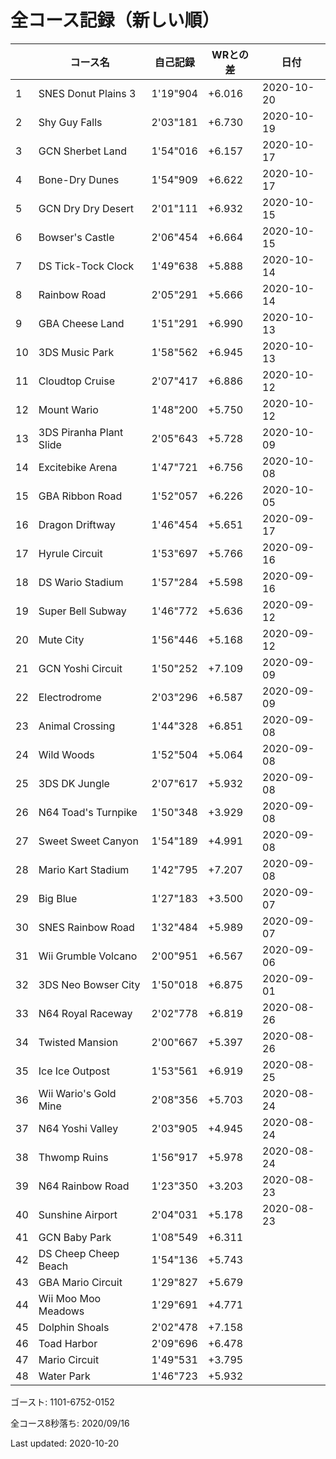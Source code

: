 # 全コース記録（新しい順）

||コース名|自己記録|WRとの差|日付
|--|--|--|--|--|
|1|SNES Donut Plains 3|1'19"904|+6.016|2020-10-20|
|2|Shy Guy Falls|2'03"181|+6.730|2020-10-19|
|3|GCN Sherbet Land|1'54"016|+6.157|2020-10-17|
|4|Bone-Dry Dunes|1'54"909|+6.622|2020-10-17|
|5|GCN Dry Dry Desert|2'01"111|+6.932|2020-10-15|
|6|Bowser's Castle|2'06"454|+6.664|2020-10-15|
|7|DS Tick-Tock Clock|1'49"638|+5.888|2020-10-14|
|8|Rainbow Road|2'05"291|+5.666|2020-10-14|
|9|GBA Cheese Land|1'51"291|+6.990|2020-10-13|
|10|3DS Music Park|1'58"562|+6.945|2020-10-13|
|11|Cloudtop Cruise|2'07"417|+6.886|2020-10-12|
|12|Mount Wario|1'48"200|+5.750|2020-10-12|
|13|3DS Piranha Plant Slide|2'05"643|+5.728|2020-10-09|
|14|Excitebike Arena|1'47"721|+6.756|2020-10-08|
|15|GBA Ribbon Road|1'52"057|+6.226|2020-10-05|
|16|Dragon Driftway|1'46"454|+5.651|2020-09-17|
|17|Hyrule Circuit|1'53"697|+5.766|2020-09-16|
|18|DS Wario Stadium|1'57"284|+5.598|2020-09-16|
|19|Super Bell Subway|1'46"772|+5.636|2020-09-12|
|20|Mute City|1'56"446|+5.168|2020-09-12|
|21|GCN Yoshi Circuit|1'50"252|+7.109|2020-09-09|
|22|Electrodrome|2'03"296|+6.587|2020-09-09|
|23|Animal Crossing|1'44"328|+6.851|2020-09-08|
|24|Wild Woods|1'52"504|+5.064|2020-09-08|
|25|3DS DK Jungle|2'07"617|+5.932|2020-09-08|
|26|N64 Toad's Turnpike|1'50"348|+3.929|2020-09-08|
|27|Sweet Sweet Canyon|1'54"189|+4.991|2020-09-08|
|28|Mario Kart Stadium|1'42"795|+7.207|2020-09-08|
|29|Big Blue|1'27"183|+3.500|2020-09-07|
|30|SNES Rainbow Road|1'32"484|+5.989|2020-09-07|
|31|Wii Grumble Volcano|2'00"951|+6.567|2020-09-06|
|32|3DS Neo Bowser City|1'50"018|+6.875|2020-09-01|
|33|N64 Royal Raceway|2'02"778|+6.819|2020-08-26|
|34|Twisted Mansion|2'00"667|+5.397|2020-08-26|
|35|Ice Ice Outpost|1'53"561|+6.919|2020-08-25|
|36|Wii Wario's Gold Mine|2'08"356|+5.703|2020-08-24|
|37|N64 Yoshi Valley|2'03"905|+4.945|2020-08-24|
|38|Thwomp Ruins|1'56"917|+5.978|2020-08-24|
|39|N64 Rainbow Road|1'23"350|+3.203|2020-08-23|
|40|Sunshine Airport|2'04"031|+5.178|2020-08-23|
|41|GCN Baby Park|1'08"549|+6.311||
|42|DS Cheep Cheep Beach|1'54"136|+5.743||
|43|GBA Mario Circuit|1'29"827|+5.679||
|44|Wii Moo Moo Meadows|1'29"691|+4.771||
|45|Dolphin Shoals|2'02"478|+7.158||
|46|Toad Harbor|2'09"696|+6.478||
|47|Mario Circuit|1'49"531|+3.795||
|48|Water Park|1'46"723|+5.932||

ゴースト: 1101-6752-0152

全コース8秒落ち: 2020/09/16

Last updated: 2020-10-20
